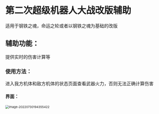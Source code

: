 # 第二次超级机器人大战改版辅助

适用于钢铁之魂，命运之轮或者以钢铁之魂为基础的改版

## 辅助功能：

提供实时的伤害计算等

### 使用方法：

进入我方机体和敌方机体的状态页面查看武器火力，否则无法正确计算伤害

#### 界面：

<img src="C:\Users\suzimo\AppData\Roaming\Typora\typora-user-images\image-20220730194355422.png" alt="image-20220730194355422" style="zoom: 67%;" />